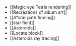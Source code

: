 - [[Magic eye Tetris rendering]]
- [[Recreations of album art]]
- [[A*star path finding]]
- [[star field]]
- [[Asteroids]]
- [[Locate block]]
- [[Asteroids ray tracing]]